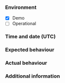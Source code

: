 ### Environment
- [x] Demo
- [ ] Operational

### Time and date (UTC)

### Expected behaviour

### Actual behaviour

### Additional information

